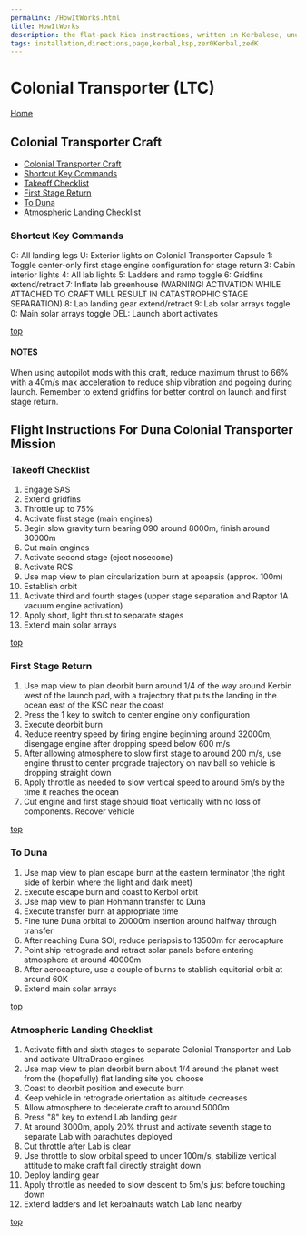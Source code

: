 ```yaml
---
permalink: /HowItWorks.html
title: HowItWorks
description: the flat-pack Kiea instructions, written in Kerbalese, unusally present
tags: installation,directions,page,kerbal,ksp,zer0Kerbal,zedK
---
```

<!-- HowItWorks.md v1.1.0.0
Colonial Transporter (LTC)
created: 01 Oct 2019
updated: 02 Mar 2022 -->

# Colonial Transporter (LTC)

[Home](./index.html)

## Colonial Transporter Craft

* [Colonial Transporter Craft](#colonial-transporter-craft)
* [Shortcut Key Commands](#shortcut-key-commands)
* [Takeoff Checklist](#takeoff-checklist)
* [First Stage Return](#first-stage-return)
* [To Duna](#to-duna)
* [Atmospheric Landing Checklist](#atmospheric-landing-checklist)

### Shortcut Key Commands

G: All landing legs
U: Exterior lights on Colonial Transporter Capsule
1: Toggle center-only first stage engine configuration for stage return
3: Cabin interior lights
4: All lab lights
5: Ladders and ramp toggle
6: Gridfins extend/retract
7: Inflate lab greenhouse (WARNING! ACTIVATION WHILE ATTACHED TO CRAFT WILL RESULT IN CATASTROPHIC STAGE SEPARATION)
8: Lab landing gear extend/retract
9: Lab solar arrays toggle
0: Main solar arrays toggle
DEL: Launch abort activates

[top](#colonial-transporter-ltc)

#### NOTES

When using autopilot mods with this craft, reduce maximum thrust to 66% with a 40m/s max acceleration to reduce ship vibration and pogoing during launch. Remember to extend gridfins for better control on launch and first stage return.

## Flight Instructions For Duna Colonial Transporter Mission

### Takeoff Checklist

1. Engage SAS
2. Extend gridfins
3. Throttle up to 75%
4. Activate first stage (main engines)
5. Begin slow gravity turn bearing 090 around 8000m, finish around 30000m
6. Cut main engines
7. Activate second stage (eject nosecone)
8. Activate RCS
9. Use map view to plan circularization burn at apoapsis (approx. 100m)
10. Establish orbit
11. Activate third and fourth stages (upper stage separation and Raptor 1A vacuum engine activation)
12. Apply short, light thrust to separate stages
13. Extend main solar arrays

[top](#colonial-transporter-ltc)

### First Stage Return

1. Use map view to plan deorbit burn around 1/4 of the way around Kerbin west of the launch pad, with a trajectory that puts the landing in the ocean east of the KSC near the coast
2. Press the 1 key to switch to center engine only configuration
3. Execute deorbit burn
4. Reduce reentry speed by firing engine beginning around 32000m, disengage engine after dropping speed below 600 m/s
5. After allowing atmosphere to slow first stage to around 200 m/s, use engine thrust to center prograde trajectory on nav ball so vehicle is dropping straight down
6. Apply throttle as needed to slow vertical speed to around 5m/s by the time it reaches the ocean
7. Cut engine and first stage should float vertically with no loss of components. Recover vehicle

[top](#colonial-transporter-ltc)

### To Duna

1. Use map view to plan escape burn at the eastern terminator (the right side of kerbin where the light and dark meet)
2. Execute escape burn and coast to Kerbol orbit
3. Use map view to plan Hohmann transfer to Duna
4. Execute transfer burn at appropriate time
5. Fine tune Duna orbital to 20000m insertion around halfway through transfer
6. After reaching Duna SOI, reduce periapsis to 13500m for aerocapture
7. Point ship retrograde and retract solar panels before entering atmosphere at around 40000m
8. After aerocapture, use a couple of burns to stablish equitorial orbit at around 60K
9. Extend main solar arrays

[top](#colonial-transporter-ltc)

### Atmospheric Landing Checklist

1. Activate fifth and sixth stages to separate Colonial Transporter and Lab and activate UltraDraco engines
2. Use map view to plan deorbit burn about 1/4 around the planet west from the (hopefully) flat landing site you choose
3. Coast to deorbit position and execute burn
4. Keep vehicle in retrograde orientation as altitude decreases
5. Allow atmosphere to decelerate craft to around 5000m
6. Press "8" key to extend Lab landing gear
7. At around 3000m, apply 20% thrust and activate seventh stage to separate Lab with parachutes deployed
8. Cut throttle after Lab is clear
9. Use throttle to slow orbital speed to under 100m/s, stabilize vertical attitude to make craft fall directly straight down
10. Deploy landing gear
11. Apply throttle as needed to slow descent to 5m/s just before touching down
12. Extend ladders and let kerbalnauts watch Lab land nearby

[top](#colonial-transporter-ltc)

<!-- this file CC BY-NC-ND 4.0 by zer0Kerbal -->

